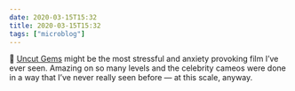 ```yaml
---
date: 2020-03-15T15:32
title: 2020-03-15T15:32
tags: ["microblog"]
---
```


🎥 [Uncut Gems](https://m.imdb.com/title/tt5727208/criticreviews?ref_=m_tt_ov_rt) might be the most stressful and anxiety provoking film I’ve ever seen. Amazing on so many levels and the celebrity cameos were done in a way that I’ve never really seen before — at this scale, anyway.
